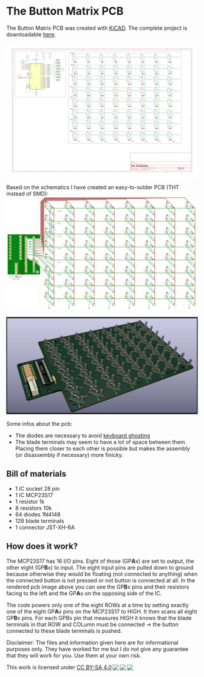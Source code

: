 # The Button Matrix PCB

The Button Matrix PCB was created with [KiCAD](https://kicad-pcb.org/). The complete project is downloadable [here](files/ButtonMatrix-Kicad.zip).

![the schematics](images/ButtonMatrixSchematics.png)

Based on the schematics I have created an easy-to-solder PCB (THT instead of SMD):
![the pcb](images/Schaltermatrix-brd.svg)


![the rendered pcb](images/Schaltermatrix2.png)

Some infos about the pcb:
- The diodes are necessary to avoid [keyboard ghosting](https://en.wikipedia.org/wiki/Rollover_(key)#Ghosting)
- The blade terminals may seem to have a lot of space between them. Placing them closer to each other is possible but makes the assembly (or disassembly if necessary) more finicky.

## Bill of materials
-   1 IC socket 28 pin
-   1 IC MCP23S17
-   1 resistor 1k
-   8 resistors 10k
-  64 diodes 1N4148
- 128 blade terminals
-   1 connector JST-XH-6A

## How does it work?
The MCP23S17 has 16 I/O pins. Eight of those (GP<b>A</b>x) are set to output, the other eight (GP<b>B</b>x) to input. The eight input pins are pulled down to ground because otherwise they would be floating (not connected to anything) when the connected button is not pressed or not button is connected at all. In the rendered pcb image above you can see the GP<b>B</b>x pins and their resistors facing to the left and the GP<b>A</b>x on the opposing side of the IC.

The code powers only one of the eight ROWs at a time by setting exactly one of the eight GP<b>A</b>x pins on the MCP23S17 to HIGH. It then scans all eight GP<b>B</b>x pins. For each GPBx pin that measures HIGH it knows that the blade terminals in that ROW and COLumn must be connected -> the button connected to these blade terminals is pushed.


Disclaimer: The files and information given here are for informational purposes only. They have worked for me but I do not give any guarantee that they will work for you. Use them at your own risk.

<p xmlns:dct="http://purl.org/dc/terms/" xmlns:cc="http://creativecommons.org/ns#" class="license-text">This work   is licensed under <a rel="license" href="https://creativecommons.org/licenses/by-sa/4.0">CC BY-SA 4.0<img style="height:22px!important;margin-left:3px;vertical-align:text-bottom;" src="https://mirrors.creativecommons.org/presskit/icons/cc.svg?ref=chooser-v1" /><img style="height:22px!important;margin-left:3px;vertical-align:text-bottom;" src="https://mirrors.creativecommons.org/presskit/icons/by.svg?ref=chooser-v1" /><img style="height:22px!important;margin-left:3px;vertical-align:text-bottom;" src="https://mirrors.creativecommons.org/presskit/icons/sa.svg?ref=chooser-v1" /></a></p>